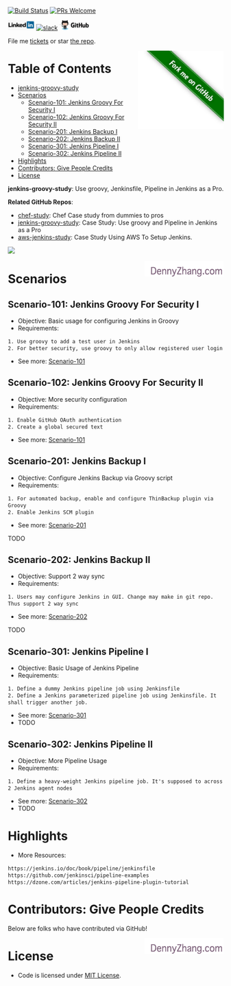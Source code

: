 [![Build Status](https://travis-ci.org/DennyZhang/jenkins-groovy-study.svg?branch=master)](https://travis-ci.org/DennyZhang/jenkins-groovy-study) [![PRs Welcome](https://img.shields.io/badge/PRs-welcome-brightgreen.svg)](http://makeapullrequest.com)

[![LinkedIn](https://raw.githubusercontent.com/USDevOps/mywechat-slack-group/master/images/linkedin.png)](https://www.linkedin.com/in/dennyzhang001) <a href="https://www.dennyzhang.com/slack" target="_blank" rel="nofollow"><img src="http://slack.dennyzhang.com/badge.svg" alt="slack"/></a> [![Github](https://raw.githubusercontent.com/USDevOps/mywechat-slack-group/master/images/github.png)](https://github.com/DennyZhang)

File me [tickets](https://github.com/DennyZhang/jenkins-groovy-study/issues) or star [the repo](https://github.com/DennyZhang/jenkins-groovy-study).

<a href="https://github.com/DennyZhang?tab=followers"><img align="right" width="200" height="183" src="https://raw.githubusercontent.com/USDevOps/mywechat-slack-group/master/images/fork_github.png" /></a>

Table of Contents
=================

   * [jenkins-groovy-study](#jenkins-groovy-study)
   * [Scenarios](#scenarios)
      * [Scenario-101: Jenkins Groovy For Security I](#scenario-101-jenkins-groovy-for-security-i)
      * [Scenario-102: Jenkins Groovy For Security II](#scenario-102-jenkins-groovy-for-security-ii)
      * [Scenario-201: Jenkins Backup I](#scenario-201-jenkins-backup-i)
      * [Scenario-202: Jenkins Backup II](#scenario-202-jenkins-backup-ii)
      * [Scenario-301: Jenkins Pipeline I](#scenario-301-jenkins-pipeline-i)
      * [Scenario-302: Jenkins Pipeline II](#scenario-302-jenkins-pipeline-ii)
   * [Highlights](#highlights)
   * [Contributors: Give People Credits](#contributors-give-people-credits)
   * [License](#license)

**jenkins-groovy-study**: Use groovy, Jenkinsfile, Pipeline in Jenkins as a Pro.

**Related GitHub Repos**:
- [chef-study](https://github.com/DennyZhang/chef-study): Chef Case study from dummies to pros
- [jenkins-groovy-study](https://github.com/DennyZhang/jenkins-groovy-study): Case Study: Use groovy and Pipeline in Jenkins as a Pro
- [aws-jenkins-study](https://github.com/DennyZhang/aws-jenkins-study): Case Study Using AWS To Setup Jenkins.

<a href="https://www.dennyzhang.com"><img src="https://raw.githubusercontent.com/DennyZhang/aws-jenkins-study/master/images/groovy_icon.png"/> </a>

<a href="https://www.dennyzhang.com"><img align="right" width="185" height="37" src="https://raw.githubusercontent.com/USDevOps/mywechat-slack-group/master/images/dns_small.png"></a>

# Scenarios

## Scenario-101: Jenkins Groovy For Security I
- Objective: Basic usage for configuring Jenkins in Groovy
- Requirements:
```
1. Use groovy to add a test user in Jenkins
2. For better security, use groovy to only allow registered user login
```
- See more: [Scenario-101](./Scenario-101)

## Scenario-102: Jenkins Groovy For Security II
- Objective: More security configuration
- Requirements:
```
1. Enable GitHub OAuth authentication
2. Create a global secured text
```
- See more: [Scenario-101](./Scenario-101)

## Scenario-201: Jenkins Backup I
- Objective: Configure Jenkins Backup via Groovy script
- Requirements:
```
1. For automated backup, enable and configure ThinBackup plugin via Groovy
2. Enable Jenkins SCM plugin
```
- See more: [Scenario-201](./Scenario-201)

TODO

## Scenario-202: Jenkins Backup II
- Objective: Support 2 way sync
- Requirements:
```
1. Users may configure Jenkins in GUI. Change may make in git repo. Thus support 2 way sync
```
- See more: [Scenario-202](./Scenario-202)

TODO

## Scenario-301: Jenkins Pipeline I
- Objective: Basic Usage of Jenkins Pipeline
- Requirements:
```
1. Define a dummy Jenkins pipeline job using Jenkinsfile
2. Define a Jenkins parameterized pipeline job using Jenkinsfile. It shall trigger another job.
```
- See more: [Scenario-301](./Scenario-301)
- TODO

## Scenario-302: Jenkins Pipeline II
- Objective: More Pipeline Usage
- Requirements:
```
1. Define a heavy-weight Jenkins pipeline job. It's supposed to across 2 Jenkins agent nodes
```
- See more: [Scenario-302](./Scenario-302)
- TODO

# Highlights
- More Resources:
```
https://jenkins.io/doc/book/pipeline/jenkinsfile
https://github.com/jenkinsci/pipeline-examples
https://dzone.com/articles/jenkins-pipeline-plugin-tutorial
```

# Contributors: Give People Credits
Below are folks who have contributed via GitHub!

<a href="https://www.dennyzhang.com"><img align="right" width="185" height="37" src="https://raw.githubusercontent.com/USDevOps/mywechat-slack-group/master/images/dns_small.png"></a>

# License
- Code is licensed under [MIT License](https://www.dennyzhang.com/wp-content/mit_license.txt).
